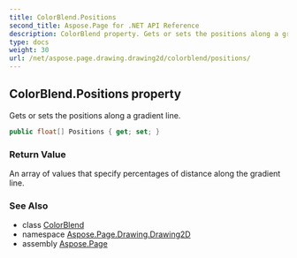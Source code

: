 ```yaml
---
title: ColorBlend.Positions
second_title: Aspose.Page for .NET API Reference
description: ColorBlend property. Gets or sets the positions along a gradient line
type: docs
weight: 30
url: /net/aspose.page.drawing.drawing2d/colorblend/positions/
---
```

## ColorBlend.Positions property

Gets or sets the positions along a gradient line.

```csharp
public float[] Positions { get; set; }
```

### Return Value

An array of values that specify percentages of distance along the gradient line.

### See Also

* class [ColorBlend](../)
* namespace [Aspose.Page.Drawing.Drawing2D](../../colorblend/)
* assembly [Aspose.Page](../../../)


